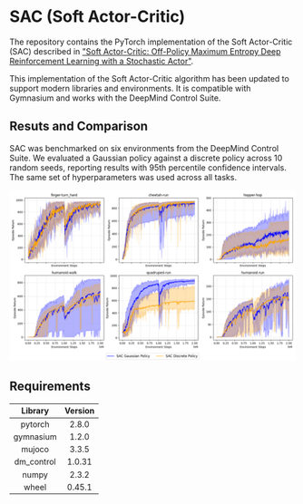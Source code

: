 # SAC (Soft Actor-Critic)
The repository contains the PyTorch implementation of the Soft Actor-Critic (SAC) described in ["Soft Actor-Critic: Off-Policy Maximum Entropy Deep Reinforcement Learning with a Stochastic Actor"](https://arxiv.org/pdf/1801.01290).

This implementation of the Soft Actor-Critic algorithm has been updated to support modern libraries and environments. It is compatible with Gymnasium and works with the DeepMind Control Suite.

## Resuts and Comparison
SAC was benchmarked on six environments from the DeepMind Control Suite. We evaluated a Gaussian policy against a discrete policy across 10 random seeds, reporting results with 95th percentile confidence intervals. The same set of hyperparameters was used across all tasks.

<img src="images/results.png" width="1024"/>

## Requirements
Library  | Version
:-------------------------:|:-------------------------:
pytorch |  2.8.0
gymnasium | 1.2.0
mujoco | 3.3.5
dm_control | 1.0.31
numpy | 2.3.2
wheel | 0.45.1


